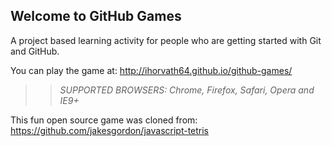 ## Welcome to GitHub Games

A project based learning activity for people who are getting started with Git and GitHub.

You can play the game at: http://ihorvath64.github.io/github-games/

>> _*SUPPORTED BROWSERS*: Chrome, Firefox, Safari, Opera and IE9+_

This fun open source game was cloned from: https://github.com/jakesgordon/javascript-tetris
